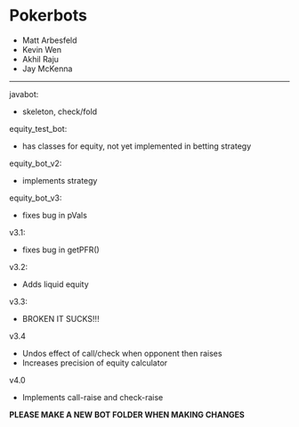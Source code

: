 Pokerbots
====================
* Matt Arbesfeld
* Kevin Wen
* Akhil Raju
* Jay McKenna

--------------------
javabot:
* skeleton, check/fold

equity_test_bot:
* has classes for equity, not yet implemented in betting strategy

equity_bot_v2:
* implements strategy

equity_bot_v3:
* fixes bug in pVals

v3.1:
* fixes bug in getPFR()

v3.2:
* Adds liquid equity

v3.3:
* BROKEN IT SUCKS!!!

v3.4 
* Undos effect of call/check when opponent then raises
* Increases precision of equity calculator

v4.0
* Implements call-raise and check-raise

**PLEASE MAKE A NEW BOT FOLDER WHEN MAKING CHANGES**
